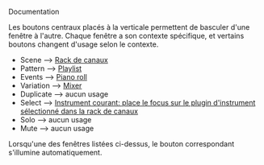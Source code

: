 Documentation

Les boutons centraux placés à la verticale permettent de basculer d'une fenêtre à l'autre.
Chaque fenêtre a son contexte spécifique, et vertains boutons changent d'usage selon le contexte.

- Scene --> [Rack de canaux](chanel-rack.md)
- Pattern --> [Playlist](playlist.md)
- Events --> [Piano roll](piano-roll.md)
- Variation --> [Mixer](mixer.md)
- Duplicate --> aucun usage
- Select --> [Instrument courant: place le focus sur le plugin d'instrument sélectionné dans la rack de canaux](instru.md)
- Solo --> aucun usage
- Mute --> aucun usage

Lorsqu'une des fenêtres listées ci-dessus, le bouton correspondant s'illumine automatiquement.